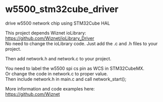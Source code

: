 # w5500_stm32cube_driver
drive w5500 network chip using STM32Cube HAL

This project depends Wiznet ioLibrary: https://github.com/Wiznet/ioLibrary_Driver   
No need to change the ioLibrary code. 
Just add the .c and .h files to your project.

Then add network.h and network.c to your project.

You need to label the w5500 spi cs pin as WCS in STM32CubeMX.  
Or change the code in network.c to proper value.  
Then include network.h in main.c and call network_start();  

More information and code examples here:  
https://github.com/Wiznet   


